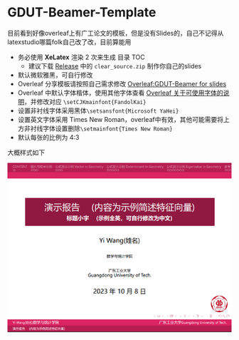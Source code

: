 # GDUT-Beamer-Template

目前看到好像overleaf上有广工论文的模板，但是没有Slides的，自己不记得从latexstudio哪篇folk自己改了改，目前算能用

- 务必使用 **XeLatex** 渲染 2 次来生成 目录 TOC
  - 建议下载 [Release](https://github.com/MaxW322/GDUT-Beamer-Template/releases/) 中的 `clear_source.zip` 制作你自己的slides
- 默认微软雅黑，可自行修改
- Overleaf 分享模板请按照自己需求修改 [Overleaf:GDUT-Beamer for slides](https://www.overleaf.com/latex/templates/gdut-beamer-for-slides/scmkdqfwksxm)
- Overleaf 中默认字体楷体，使用其他字体查看 [Overleaf 关于可使用字体的说明](https://cn.overleaf.com/learn/latex/Questions/Which_OTF_or_TTF_fonts_are_supported_via_fontspec%3F#Chinese)，并修改对应 `\setCJKmainfont{FandolKai}`
- 设置非衬线字体采用黑体`\setsansfont{Microsoft YaHei}`
- 设置英文字体采用 Times New Roman，overleaf中有效，其他可能需要将上方非衬线字体设置删除`\setmainfont{Times New Roman} `
- 默认每张的比例为 4:3

大概样式如下

<img alt="sample" src="https://github.com/MaxW322/GDUT-Beamer-Template/blob/437987e100d243624d7b35d3f9e7cfa5aac0e986/fig/sample.png">
